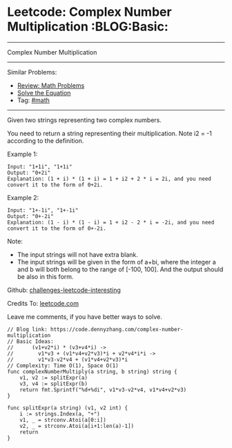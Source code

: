 # Leetcode: Complex Number Multiplication     :BLOG:Basic:


---

Complex Number Multiplication  

---

Similar Problems:  
-   [Review: Math Problems](https://code.dennyzhang.com/review-math)
-   [Solve the Equation](https://code.dennyzhang.com/solve-the-equation)
-   Tag: [#math](https://code.dennyzhang.com/tag/math)

---

Given two strings representing two complex numbers.  

You need to return a string representing their multiplication. Note i2 = -1 according to the definition.  

Example 1:  

    Input: "1+1i", "1+1i"
    Output: "0+2i"
    Explanation: (1 + i) * (1 + i) = 1 + i2 + 2 * i = 2i, and you need convert it to the form of 0+2i.

Example 2:  

    Input: "1+-1i", "1+-1i"
    Output: "0+-2i"
    Explanation: (1 - i) * (1 - i) = 1 + i2 - 2 * i = -2i, and you need convert it to the form of 0+-2i.

Note:  

-   The input strings will not have extra blank.
-   The input strings will be given in the form of a+bi, where the integer a and b will both belong to the range of [-100, 100]. And the output should be also in this form.

Github: [challenges-leetcode-interesting](https://github.com/DennyZhang/challenges-leetcode-interesting/tree/master/complex-number-multiplication)  

Credits To: [leetcode.com](https://leetcode.com/problems/complex-number-multiplication/description/)  

Leave me comments, if you have better ways to solve.  

    // Blog link: https://code.dennyzhang.com/complex-number-multiplication
    // Basic Ideas:
    //      (v1+v2*i) * (v3+v4*i) ->
    //        v1*v3 + (v1*v4+v2*v3)*i + v2*v4*i*i ->
    //        v1*v3-v2*v4 + (v1*v4+v2*v3)*i
    // Complexity: Time O(1), Space O(1)
    func complexNumberMultiply(a string, b string) string {
        v1, v2 := splitExpr(a)
        v3, v4 := splitExpr(b)
        return fmt.Sprintf("%d+%di", v1*v3-v2*v4, v1*v4+v2*v3)
    }
    
    func splitExpr(a string) (v1, v2 int) {
        i := strings.Index(a, "+")
        v1, _ = strconv.Atoi(a[0:i])
        v2, _ = strconv.Atoi(a[i+1:len(a)-1])
        return
    }